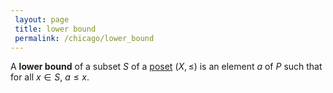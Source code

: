 ```yaml
---
 layout: page
 title: lower bound
 permalink: /chicago/lower_bound
---
```

A **lower bound** of a subset $S$ of a [poset](https://mathgloss.github.io/MathGloss/chicago/partially_ordered_set) $(X,\leq)$ is an element $a$ of $P$ such that for all $x\in S$, $a\leq x$. 